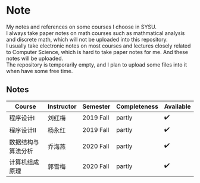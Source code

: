 # Note

My notes and references on some courses I choose in SYSU.  
I always take paper notes on math courses such as mathmatical analysis and discrete math, which will not be uploaded into this repository.  
I usually take electronic notes on most courses and lectures closely related to Computer Science, which is hard to take paper notes for me. And these notes will be uploaded.  
The repository is temporarily empty, and I plan to upload some files into it when have some free time.

## Notes

| Course             | Instructor | Semester  | Completeness | Available          |
| ------------------ | ---------- | --------- | ------------ | ------------------ |
| 程序设计I          | 刘红梅     | 2019 Fall | partly       | :heavy_check_mark: |
| 程序设计II         | 杨永红     | 2019 Fall | partly       | :heavy_check_mark: |
| 数据结构与算法分析 | 乔海燕     | 2020 Fall | partly       | :heavy_check_mark: |
| 计算机组成原理     | 郭雪梅     | 2020 Fall | partly       | :heavy_check_mark: |

